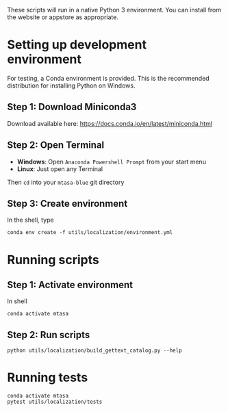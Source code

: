 These scripts will run in a native Python 3 environment. You can install from the website or appstore as appropriate.

# Setting up development environment

For testing, a Conda environment is provided. This is the recommended distribution for installing Python on Windows.

## Step 1: Download Miniconda3

Download available here: https://docs.conda.io/en/latest/miniconda.html

## Step 2: Open Terminal

- **Windows**: Open `Anaconda Powershell Prompt` from your start menu
- **Linux**: Just open any Terminal

Then `cd` into your `mtasa-blue` git directory

## Step 3: Create environment

In the shell, type

`conda env create -f utils/localization/environment.yml`

# Running scripts

## Step 1: Activate environment

In shell

`conda activate mtasa`

## Step 2: Run scripts

`python utils/localization/build_gettext_catalog.py --help`

# Running tests

```shell
conda activate mtasa
pytest utils/localization/tests
```
